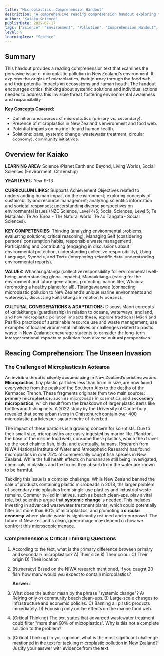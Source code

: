 ```yaml
---
title: "Microplastics: Comprehension Handout"
description: "A comprehensive reading comprehension handout exploring the challenge of microplastic pollution in Aotearoa New Zealand, its sources, impacts, and potential solutions."
author: "Kaiako Science"
publishDate: 2025-07-17
tags: ["Science", "Environment", "Pollution", "Comprehension Handout", "Aotearoa New Zealand Curriculum"]
level: 9
learningArea: "Science"
---
```


## Summary

This handout provides a reading comprehension text that examines the pervasive issue of microplastic pollution in New Zealand's environment. It explores the origins of microplastics, their journey through the food web, and their potential impacts on ecosystems and human health. The handout encourages critical thinking about systemic solutions and individual actions needed to address this invisible threat, fostering environmental awareness and responsibility.

**Key Concepts Covered:**
*   Definition and sources of microplastics (primary vs. secondary).
*   Presence of microplastics in New Zealand's environment and food web.
*   Potential impacts on marine life and human health.
*   Solutions: bans, systemic change (wastewater treatment, circular economy), community initiatives.

## Overview for Kaiako

**LEARNING AREA:** Science (Planet Earth and Beyond, Living World), Social Sciences (Environment, Citizenship)

**YEAR LEVEL:** Year 9-13

**CURRICULUM LINKS:** Supports Achievement Objectives related to understanding human impact on the environment; exploring concepts of sustainability and resource management; analyzing scientific information and societal responses; understanding diverse perspectives on environmental issues (NZC Science, Level 4/5; Social Sciences, Level 5; Te Mataiaho: Te Ao Tūroa - The Natural World, Te Ao Tangata - Social Sciences).

**KEY COMPETENCIES:** Thinking (analyzing environmental problems, evaluating solutions, critical reasoning), Managing Self (considering personal consumption habits, responsible waste management), Participating and Contributing (engaging in discussions about environmental protection, understanding collective responsibility), Using Language, Symbols, and Texts (interpreting scientific data, understanding environmental reports).

**VALUES:** Whanaungatanga (collective responsibility for environmental well-being, understanding global impacts), Manaakitanga (caring for the environment and future generations, protecting marine life), Whaiora (promoting a healthy planet for all), Tūrangawaewae (connecting microplastic pollution to New Zealand's unique marine environments and waterways, discussing kaitiakitanga in relation to oceans).

**CULTURAL CONSIDERATIONS & ADAPTATIONS:** Discuss Māori concepts of kaitiakitanga (guardianship) in relation to oceans, waterways, and land, and how microplastic pollution impacts these; explore traditional Māori and Pasifika practices of sustainable resource use and waste management; use examples of local environmental initiatives or challenges related to plastic waste in New Zealand; encourage students to consider the long-term intergenerational impacts of pollution from diverse cultural perspectives.

## Reading Comprehension: The Unseen Invasion

### The Challenge of Microplastics in Aotearoa

An invisible threat is silently accumulating in New Zealand's pristine waters. **Microplastics**, tiny plastic particles less than 5mm in size, are now found everywhere from the peaks of the Southern Alps to the depths of the Kermadec Trench. These fragments originate from two main sources: **primary microplastics**, such as microbeads in cosmetics, and **secondary microplastics**, which result from the breakdown of larger plastic items like bottles and fishing nets. A 2022 study by the University of Canterbury revealed that some urban rivers in Christchurch contain over 400 microplastic particles per square metre of riverbed.

The impact of these particles is a growing concern for scientists. Due to their small size, microplastics are easily ingested by marine life. Plankton, the base of the marine food web, consume these plastics, which then travel up the food chain to fish, birds, and eventually, humans. Research from NIWA (National Institute of Water and Atmospheric Research) has found microplastics in over 75% of commercially caught fish species in New Zealand. While the full health effects on humans are still being investigated, chemicals in plastics and the toxins they absorb from the water are known to be harmful.

Tackling this issue is a complex challenge. While New Zealand banned the sale of products containing plastic microbeads in 2018, the larger problem of secondary microplastics from single-use plastics and industrial waste remains. Community-led initiatives, such as beach clean-ups, play a vital role, but scientists argue that **systemic change** is needed. This includes investing in advanced wastewater treatment plants, which could potentially filter out more than 90% of microplastics, and promoting a **circular economy** where plastic waste is significantly reduced and repurposed. The future of New Zealand's clean, green image may depend on how we confront this microscopic menace.

### Comprehension & Critical Thinking Questions

1.  According to the text, what is the primary difference between primary and secondary microplastics?
    A) Their size
    B) Their colour
    C) Their origin
    D) Their location

2.  (Numeracy) Based on the NIWA research mentioned, if you caught 20 fish, how many would you expect to contain microplastics?

    **Answer:**

3.  What does the author mean by the phrase "systemic change"?
    A) Relying only on community beach clean-ups.
    B) Large-scale changes to infrastructure and economic policies.
    C) Banning all plastic products immediately.
    D) Focusing only on the effects on the marine food web.

4.  (Critical Thinking) The text states that advanced wastewater treatment could filter "more than 90% of microplastics". Why is this not a complete solution to the problem?

5.  (Critical Thinking) In your opinion, what is the most significant challenge mentioned in the text for tackling microplastic pollution in New Zealand? Justify your answer with evidence from the text.